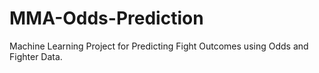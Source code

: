 # MMA-Odds-Prediction
Machine Learning Project for Predicting Fight Outcomes using Odds and Fighter Data.
